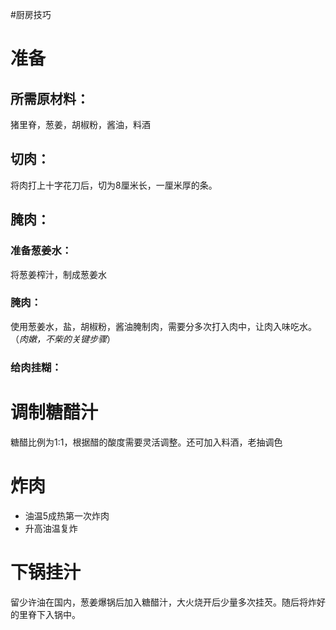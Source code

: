 #厨房技巧 
# 准备
## 所需原材料：
猪里脊，葱姜，胡椒粉，酱油，料酒
## 切肉：
将肉打上十字花刀后，切为8厘米长，一厘米厚的条。
## 腌肉：
### 准备葱姜水：
将葱姜榨汁，制成葱姜水
### 腌肉：
使用葱姜水，盐，胡椒粉，酱油腌制肉，需要分多次打入肉中，让肉入味吃水。（*肉嫩，不柴的关键步骤*）
### 给肉挂糊：

# 调制糖醋汁
糖醋比例为1:1，根据醋的酸度需要灵活调整。还可加入料酒，老抽调色
# 炸肉
- 油温5成热第一次炸肉
- 升高油温复炸
# 下锅挂汁
留少许油在国内，葱姜爆锅后加入糖醋汁，大火烧开后少量多次挂芡。随后将炸好的里脊下入锅中。